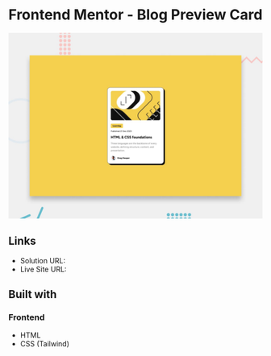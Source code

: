 # Frontend Mentor - Blog Preview Card

![Design preview for the Mood tracking app coding challenge](./preview.jpg)

## Links

- Solution URL: 
- Live Site URL: 

## Built with

### Frontend
- HTML
- CSS (Tailwind)

